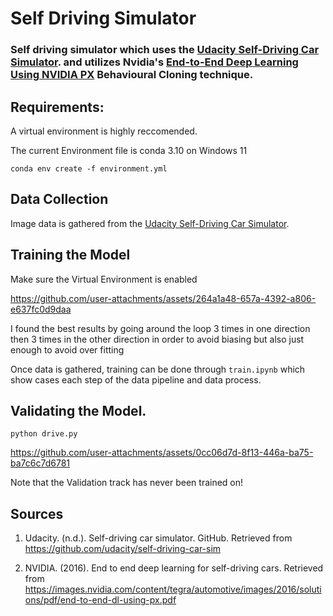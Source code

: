 # Self Driving Simulator 

### Self driving simulator which uses the [Udacity Self-Driving Car Simulator](https://github.com/udacity/self-driving-car-sim). and utilizes Nvidia's [End-to-End Deep Learning Using NVIDIA PX](https://images.nvidia.com/content/tegra/automotive/images/2016/solutions/pdf/end-to-end-dl-using-px.pdf) Behavioural Cloning technique. 

## Requirements:
A virtual environment is highly reccomended.

The current Environment file is conda 3.10 on Windows 11

```conda env create -f environment.yml ```

## Data Collection
Image data is gathered from the [Udacity Self-Driving Car Simulator](https://github.com/udacity/self-driving-car-sim).



## Training the Model

Make sure the Virtual Environment is enabled 

https://github.com/user-attachments/assets/264a1a48-657a-4392-a806-e637fc0d9daa

I found the best results by going around the loop 3 times in one direction then 3 times in the other direction in order to avoid biasing but also just enough to avoid over fitting


Once data is gathered, training can be done through ```train.ipynb``` which show cases each step of the data pipeline and data process.

## Validating the Model.

```python drive.py ```

https://github.com/user-attachments/assets/0cc06d7d-8f13-446a-ba75-ba7c6c7d6781

Note that the Validation track has never been trained on!

## Sources

1. Udacity. (n.d.). Self-driving car simulator. GitHub. Retrieved from https://github.com/udacity/self-driving-car-sim

2. NVIDIA. (2016). End to end deep learning for self-driving cars. Retrieved from https://images.nvidia.com/content/tegra/automotive/images/2016/solutions/pdf/end-to-end-dl-using-px.pdf

